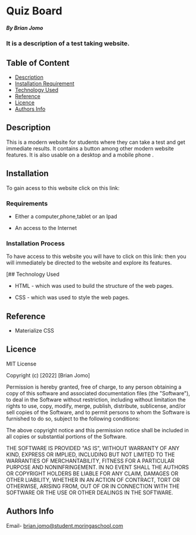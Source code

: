 # Quiz Board

##### By Brian Jomo 

### It is a description of  a test taking website.

## Table of Content

+ [Description](#description)
+ [Installation Requirement](#Installation)
+ [Technology Used](#technology-used)
+ [Reference](#reference)
+ [Licence](#licence)
+ [Authors Info](#author-Info)

## Description

<p>This is a modern website for students where they can take a test and get immediate results. It contains a button  among other modern website features. It is also  usable  on a desktop and a mobile phone .</p>

## Installation

To gain acess to this website click on this link:

### Requirements

* Either a computer,phone,tablet or an Ipad

* An access to the Internet

### Installation Process

To have access to this website you will have to click on this link: then you will immediately be directed to the website and explore its features.

[## Technology Used

* HTML - which was used to build the structure of the web pages.

* CSS - which was used to style the web pages.

## Reference

* Materialize CSS

## Licence

MIT License

Copyright (c) [2022] [Brian Jomo]

Permission is hereby granted, free of charge, to any person obtaining a copy
of this software and associated documentation files (the "Software"), to deal
in the Software without restriction, including without limitation the rights
to use, copy, modify, merge, publish, distribute, sublicense, and/or sell
copies of the Software, and to permit persons to whom the Software is
furnished to do so, subject to the following conditions:

The above copyright notice and this permission notice shall be included in all
copies or substantial portions of the Software.

THE SOFTWARE IS PROVIDED "AS IS", WITHOUT WARRANTY OF ANY KIND, EXPRESS OR
IMPLIED, INCLUDING BUT NOT LIMITED TO THE WARRANTIES OF MERCHANTABILITY,
FITNESS FOR A PARTICULAR PURPOSE AND NONINFRINGEMENT. IN NO EVENT SHALL THE
AUTHORS OR COPYRIGHT HOLDERS BE LIABLE FOR ANY CLAIM, DAMAGES OR OTHER
LIABILITY, WHETHER IN AN ACTION OF CONTRACT, TORT OR OTHERWISE, ARISING FROM,
OUT OF OR IN CONNECTION WITH THE SOFTWARE OR THE USE OR OTHER DEALINGS IN THE
SOFTWARE.

## Authors Info

Email- brian.jomo@student.moringaschool.com
